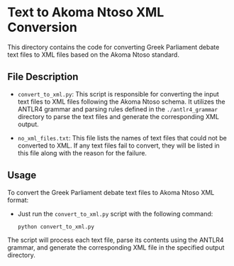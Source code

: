 # Text to Akoma Ntoso XML Conversion

This directory contains the code for converting Greek Parliament debate text files to XML files based on the Akoma Ntoso standard.

## File Description

- `convert_to_xml.py`: This script is responsible for converting the input text files to XML files following the Akoma Ntoso schema. It utilizes the ANTLR4 grammar and parsing rules defined in the `./antlr4_grammar` directory to parse the text files and generate the corresponding XML output.

- `no_xml_files.txt`: This file lists the names of text files that could not be converted to XML. If any text files fail to convert, they will be listed in this file along with the reason for the failure.

## Usage

To convert the Greek Parliament debate text files to Akoma Ntoso XML format:
- Just run the `convert_to_xml.py` script with the following command:
   ```
   python convert_to_xml.py 
   ```
The script will process each text file, parse its contents using the ANTLR4 grammar, and generate the corresponding XML file in the specified output directory.
